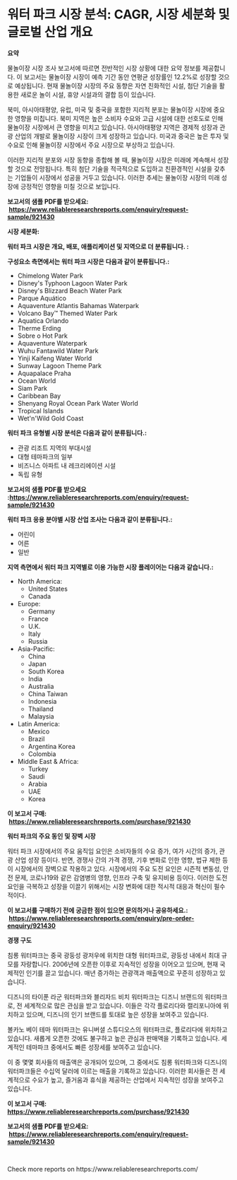 <p><h1>워터 파크 시장 분석: CAGR, 시장 세분화 및 글로벌 산업 개요</h1></p><p><strong>요약</strong></p>
<p><p>물놀이장 시장 조사 보고서에 따르면 전반적인 시장 상황에 대한 요약 정보를 제공합니다. 이 보고서는 물놀이장 시장이 예측 기간 동안 연평균 성장률인 12.2%로 성장할 것으로 예상됩니다. 현재 물놀이장 시장의 주요 동향은 자연 친화적인 시설, 첨단 기술을 활용한 새로운 놀이 시설, 휴양 시설과의 결합 등이 있습니다. </p><p>북미, 아시아태평양, 유럽, 미국 및 중국을 포함한 지리적 분포는 물놀이장 시장에 중요한 영향을 미칩니다. 북미 지역은 높은 소비자 수요와 고급 시설에 대한 선호도로 인해 물놀이장 시장에서 큰 영향을 미치고 있습니다. 아시아태평양 지역은 경제적 성장과 관광 산업의 개발로 물놀이장 시장이 크게 성장하고 있습니다. 미국과 중국은 높은 투자 및 수요로 인해 물놀이장 시장에서 주요 시장으로 부상하고 있습니다.</p><p>이러한 지리적 분포와 시장 동향을 종합해 볼 때, 물놀이장 시장은 미래에 계속해서 성장할 것으로 전망됩니다. 특히 첨단 기술을 적극적으로 도입하고 친환경적인 시설을 갖추는 기업들이 시장에서 성공을 거두고 있습니다. 이러한 추세는 물놀이장 시장의 미래 성장에 긍정적인 영향을 미칠 것으로 보입니다.</p></p>
<p><strong>보고서의 샘플 PDF를 받으세요: &nbsp;<a href="https://www.reliableresearchreports.com/enquiry/request-sample/921430">https://www.reliableresearchreports.com/enquiry/request-sample/921430</a></strong></p>
<p><strong>시장 세분화:</strong></p>
<p><strong> 워터 파크 시장은 개요, 배포, 애플리케이션 및 지역으로 더 분류됩니다. :</strong></p>
<p><strong>구성요소 측면에서는 워터 파크 시장은 다음과 같이 분류됩니다.:</strong></p>
<p><ul><li>Chimelong Water Park</li><li>Disney's Typhoon Lagoon Water Park</li><li>Disney's Blizzard Beach Water Park</li><li>Parque Aquático</li><li>Aquaventure Atlantis Bahamas Waterpark</li><li>Volcano Bay™ Themed Water Park</li><li>Aquatica Orlando</li><li>Therme Erding</li><li>Sobre o Hot Park</li><li>Aquaventure Waterpark</li><li>Wuhu Fantawild Water Park</li><li>Yinji Kaifeng Water World</li><li>Sunway Lagoon Theme Park</li><li>Aquapalace Praha</li><li>Ocean World</li><li>Siam Park</li><li>Caribbean Bay</li><li>Shenyang Royal Ocean Park Water World</li><li>Tropical Islands</li><li>Wet'n'Wild Gold Coast</li></ul></p>
<p><strong> 워터 파크 유형별 시장 분석은 다음과 같이 분류됩니다.:</strong></p>
<p><ul><li>관광 리조트 지역의 부대시설</li><li>대형 테마파크의 일부</li><li>비즈니스 아파트 내 레크리에이션 시설</li><li>독립 유형</li></ul></p>
<p><strong>보고서의 샘플 PDF를 받으세요 :<a href="https://www.reliableresearchreports.com/enquiry/request-sample/921430">https://www.reliableresearchreports.com/enquiry/request-sample/921430</a></strong></p>
<p><strong> 워터 파크 응용 분야별 시장 산업 조사는 다음과 같이 분류됩니다.:</strong></p>
<p><ul><li>어린이</li><li>어른</li><li>일반</li></ul></p>
<p><strong>지역 측면에서 워터 파크 지역별로 이용 가능한 시장 플레이어는 다음과 같습니다.:</strong></p>
<p><ul>
    <li>
        North America:
        <ul>
            <li>United States</li>
            <li>Canada</li>
        </ul>
    </li>
    <li>
        Europe:
        <ul>
            <li>Germany</li>
            <li>France</li>
            <li>U.K.</li>
            <li>Italy</li>
            <li>Russia</li>
        </ul>
    </li>
    <li>
        Asia-Pacific:
        <ul>
            <li>China</li>
            <li>Japan</li>
            <li>South Korea</li>
            <li>India</li>
            <li>Australia</li>
            <li>China Taiwan</li>
            <li>Indonesia</li>
            <li>Thailand</li>
            <li>Malaysia</li>
        </ul>
    </li>
    <li>
        Latin America:
        <ul>
            <li>Mexico</li>
            <li>Brazil</li>
            <li>Argentina Korea</li>
            <li>Colombia</li>
        </ul>
    </li>
    <li>
        Middle East & Africa:
        <ul>
            <li>Turkey</li>
            <li>Saudi</li>
            <li>Arabia</li>
            <li>UAE</li>
            <li>Korea</li>
        </ul>
    </li>
    </ul></p>
<p><strong>이 보고서 구매: &nbsp;<a href="https://www.reliableresearchreports.com/purchase/921430">https://www.reliableresearchreports.com/purchase/921430</a></strong></p>
<p><strong>워터 파크의 주요 동인 및 장벽 시장</strong></p>
<p><p>워터 파크 시장에서의 주요 움직임 요인은 소비자들의 수요 증가, 여가 시간의 증가, 관광 산업 성장 등이다. 반면, 경쟁사 간의 가격 경쟁, 기후 변화로 인한 영향, 법규 제한 등이 시장에서의 장벽으로 작용하고 있다. 시장에서의 주요 도전 요인은 시즌적 변동성, 안전 문제, 코로나19와 같은 감염병의 영향, 인프라 구축 및 유지비용 등이다. 이러한 도전 요인을 극복하고 성장을 이끌기 위해서는 시장 변화에 대한 적시적 대응과 혁신이 필수적이다.</p></p>
<p><strong>이 보고서를 구매하기 전에 궁금한 점이 있으면 문의하거나 공유하세요.: &nbsp;<a href="https://www.reliableresearchreports.com/enquiry/pre-order-enquiry/921430">https://www.reliableresearchreports.com/enquiry/pre-order-enquiry/921430</a></strong></p>
<p><strong>경쟁 구도</strong></p>
<p><p>침롱 워터파크는 중국 광둥성 광저우에 위치한 대형 워터파크로, 광둥성 내에서 최대 규모를 자랑합니다. 2006년에 오픈한 이후로 지속적인 성장을 이어오고 있으며, 현재 국제적인 인기를 끌고 있습니다. 매년 증가하는 관광객과 매출액으로 꾸준히 성장하고 있습니다.</p><p>디즈니의 타이푼 라군 워터파크와 블리자드 비치 워터파크는 디즈니 브랜드의 워터파크로, 전 세계적으로 많은 관심을 받고 있습니다. 이들은 각각 플로리다와 캘리포니아에 위치하고 있으며, 디즈니의 인기 브랜드를 토대로 높은 성장을 보여주고 있습니다.</p><p>볼카노 베이 테마 워터파크는 유니버셜 스튜디오스의 워터파크로, 플로리다에 위치하고 있습니다. 새롭게 오픈한 것에도 불구하고 높은 관심과 판매액을 기록하고 있습니다. 세계적인 테마파크 중에서도 빠른 성장세를 보여주고 있습니다.</p><p>이 중 몇몇 회사들의 매출액은 공개되어 있으며, 그 중에서도 침롱 워터파크와 디즈니의 워터파크들은 수십억 달러에 이르는 매출을 기록하고 있습니다. 이러한 회사들은 전 세계적으로 수요가 높고, 즐거움과 휴식을 제공하는 산업에서 지속적인 성장을 보여주고 있습니다.</p></p>
<p><strong>이 보고서 구매: &nbsp; <a href="https://www.reliableresearchreports.com/purchase/921430">https://www.reliableresearchreports.com/purchase/921430</a></strong></p>
<p><strong>보고서의 샘플 PDF를 받으세요: &nbsp;<a href="https://www.reliableresearchreports.com/enquiry/request-sample/921430">https://www.reliableresearchreports.com/enquiry/request-sample/921430</a></strong><strong></strong></p>
<p>&nbsp;</p>
<p>Check more reports on https://www.reliableresearchreports.com/</p>